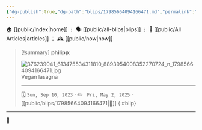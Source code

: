 ```yaml
---
{"dg-publish":true,"dg-path":"blips/17985664094166471.md","permalink":"/blips/17985664094166471/","title":"philipp on instagram @ 2023-09-10"}
---
```



<div class="transclusion internal-embed is-loaded"><div class="markdown-embed">




🏠 [[public/Index\|home]]  ⋮ 🗣️ [[public/all-blips\|blips]] ⋮  📝 [[public/All Articles\|articles]]  ⋮ 🕰️ [[public/now\|now]]


</div></div>


> [!summary] **philipp**:
>
> ![376239041_613475534311810_8893954008352270724_n_17985664094166471.jpg](/img/user/attachments/376239041_613475534311810_8893954008352270724_n_17985664094166471.jpg)
> Vegan lasagna
> - - -
>
> 🗓️ <code>Sun, Sep 10, 2023</code>  · ✏️ <code> Fri, May 2, 2025</code>  · [[public/blips/17985664094166471\|🔗]]
{ #blip}


- - -

 👾
